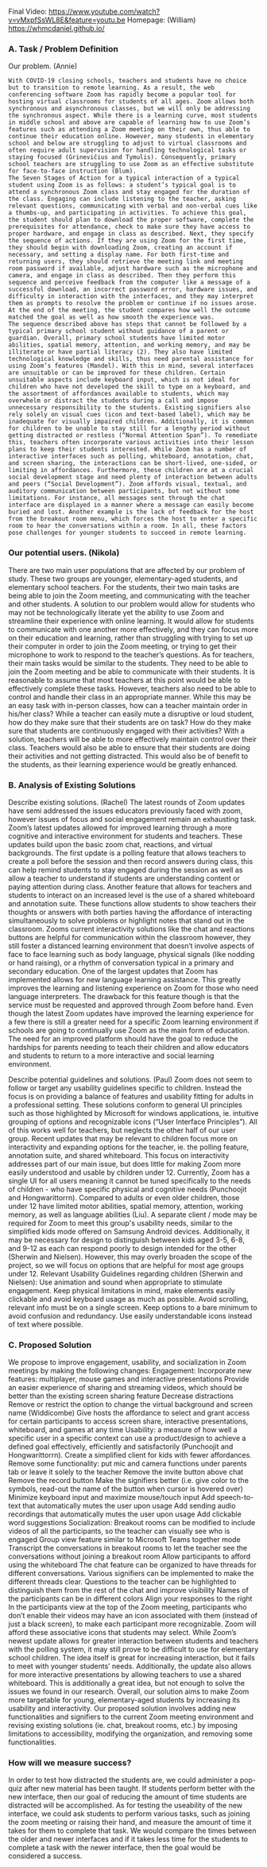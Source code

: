 
Final Video: https://www.youtube.com/watch?v=vMxpfSsWL8E&feature=youtu.be
Homepage: (William)
https://whmcdaniel.github.io/
### A. Task / Problem Definition
Our problem. (Annie)

	With COVID-19 closing schools, teachers and students have no choice but to transition to remote learning. As a result, the web conferencing software Zoom has rapidly become a popular tool for hosting virtual classrooms for students of all ages. Zoom allows both synchronous and asynchronous classes, but we will only be addressing the synchronous aspect. While there is a learning curve, most students in middle school and above are capable of learning how to use Zoom’s features such as attending a Zoom meeting on their own, thus able to continue their education online. However, many students in elementary school and below are struggling to adjust to virtual classrooms and often require adult supervision for handling technological tasks or staying focused (Grinevičius and Tymulis). Consequently, primary school teachers are struggling to use Zoom as an effective substitute for face-to-face instruction (Blum).
	The Seven Stages of Action for a typical interaction of a typical student using Zoom is as follows: a student’s typical goal is to attend a synchronous Zoom class and stay engaged for the duration of the class. Engaging can include listening to the teacher, asking relevant questions, communicating with verbal and non-verbal cues like a thumbs-up, and participating in activities. To achieve this goal, the student should plan to download the proper software, complete the prerequisites for attendance, check to make sure they have access to proper hardware, and engage in class as described. Next, they specify the sequence of actions. If they are using Zoom for the first time, they should begin with downloading Zoom, creating an account if necessary, and setting a display name. For both first-time and returning users, they should retrieve the meeting link and meeting room password if available, adjust hardware such as the microphone and camera, and engage in class as described. Then they perform this sequence and perceive feedback from the computer like a message of a successful download, an incorrect password error, hardware issues, and difficulty in interaction with the interfaces, and they may interpret them as prompts to resolve the problem or continue if no issues arose. At the end of the meeting, the student compares how well the outcome matched the goal as well as how smooth the experience was.
	The sequence described above has steps that cannot be followed by a typical primary school student without guidance of a parent or guardian. Overall, primary school students have limited motor abilities, spatial memory, attention, and working memory, and may be illiterate or have partial literacy (2). They also have limited technological knowledge and skills, thus need parental assistance for using Zoom’s features (Mandel). With this in mind, several interfaces are unsuitable or can be improved for these children. Certain unsuitable aspects include keyboard input, which is not ideal for children who have not developed the skill to type on a keyboard, and the assortment of affordances available to students, which may overwhelm or distract the students during a call and impose unnecessary responsibility to the students. Existing signifiers also rely solely on visual cues (icon and text-based label), which may be inadequate for visually impaired children. Additionally, it is common for children to be unable to stay still for a lengthy period without getting distracted or restless (“Normal Attention Span”). To remediate this, teachers often incorporate various activities into their lesson plans to keep their students interested. While Zoom has a number of interactive interfaces such as polling, whiteboard, annotation, chat, and screen sharing, the interactions can be short-lived, one-sided, or limiting in affordances. Furthermore, these children are at a crucial social development stage and need plenty of interaction between adults and peers (“Social Development”). Zoom affords visual, textual, and auditory communication between participants, but not without some limitations. For instance, all messages sent through the chat interface are displayed in a manner where a message can easily become buried and lost. Another example is the lack of feedback for the host from the breakout room menu, which forces the host to enter a specific room to hear the conversations within a room. In all, these factors pose challenges for younger students to succeed in remote learning. 


### Our potential users. (Nikola)

There are two main user populations that are affected by our problem of study. These two groups are younger, elementary-aged students, and elementary school teachers. For the students, their two main tasks are being able to join the Zoom meeting, and communicating with the teacher and other students. A solution to our problem would allow for students who may not be technologically literate yet the ability to use Zoom and streamline their experience with online learning. It would allow for students to communicate with one another more effectively, and they can focus more on their education and learning, rather than struggling with trying to set up their computer in order to join the Zoom meeting, or trying to get their microphone to work to respond to the teacher’s questions. As for teachers, their main tasks would be similar to the students. They need to be able to join the Zoom meeting and be able to communicate with their students. It is reasonable to assume that most teachers at this point would be able to effectively complete these tasks. However, teachers also need to be able to control and handle their class in an appropriate manner. While this may be an easy task with in-person classes, how can a teacher maintain order in his/her class? While a teacher can easily mute a disruptive or loud student, how do they make sure that their students are on task? How do they make sure that students are continuously engaged with their activities? With a solution, teachers will be able to more effectively maintain control over their class. Teachers would also be able to ensure that their students are doing their activities and not getting distracted. This would also be of benefit to the students, as their learning experience would be greatly enhanced.


### B. Analysis of Existing Solutions
Describe existing solutions. (Rachel)
The latest rounds of Zoom updates have semi addressed the issues educators previously faced with zoom, however issues of focus and social engagement remain an exhausting task. Zoom’s latest updates allowed for improved learning through a more cognitive and interactive environment for students and teachers. These updates build upon the basic zoom chat, reactions, and virtual backgrounds. The first update is a polling feature that allows teachers to create a poll before the session and then record answers during class, this can help remind students to stay engaged during the session as well as allow a teacher to understand if students are understanding content or paying attention during class. Another feature that allows for teachers and students to interact on an increased level is the use of a shared whiteboard and annotation suite. These functions allow students to show teachers their thoughts or answers with both parties having the affordance of interacting simultaneously to solve problems or highlight notes that stand out in the classroom. Zooms current interactivity solutions like the chat and reactions buttons are helpful for communication within the classroom however, they still foster a distanced learning environment that doesn’t involve aspects of face to face learning such as body language, physical signals (like nodding or hand raising), or a rhythm of conversation typical in a primary and secondary education. One of the largest updates that Zoom has implemented allows for new language learning assistance. This greatly improves the learning and listening experience on Zoom for those who need language interpreters. The drawback for this feature though is that the service must be requested and approved through Zoom before hand. Even though the latest Zoom updates have improved the learning experience for a few there is still a greater need for a specific Zoom learning environment if schools are going to continually use Zoom as the main form of education. The need for an improved platform should have the goal to reduce the hardships for parents needing to teach their children and allow educators and students to return to a more interactive and social learning environment.  


Describe potential guidelines and solutions. (Paul)
Zoom does not seem to follow or target any usability guidelines specific to children. Instead the focus is on providing a balance of features and usability fitting for adults in a professional setting. These solutions conform to general UI principles such as those highlighted by Microsoft for windows applications, ie. intuitive grouping of options and recognizable icons (“User Interface Principles”). All of this works well for teachers, but neglects the other half of our user group. Recent updates that may be relevant to children focus more on interactivity and expanding options for the teacher, ie. the polling feature, annotation suite, and shared whiteboard. This focus on interactivity addresses part of our main issue, but does little for making Zoom more easily understood and usable by children under 12. Currently, Zoom has a single UI for all users meaning it cannot be tuned specifically to the needs of children - who have specific physical and cognitive needs (Punchoojit and Hongwarittorrn). Compared to adults or even older children, those under 12 have limited motor abilities, spatial memory, attention, working memory, as well as language abilities (Liu). A separate client / mode may be required for Zoom to meet this group's usability needs, similar to the simplified kids mode offered on Samsung Android devices. Additionally, it may be necessary for design to distinguish between kids aged 3-5, 6-8, and 9-12 as each can respond poorly to design intended for the other (Sherwin and Nielsen). However, this may overly broaden the scope of the project, so we will focus on options that are helpful for most age groups under 12.
Relevant Usability Guidelines regarding children (Sherwin and Nielsen):
Use animation and sound when appropriate to stimulate engagement.
Keep physical limitations in mind, make elements easily clickable and avoid keyboard usage as much as possible.
Avoid scrolling, relevant info must be on a single screen.
Keep options to a bare minimum to avoid confusion and redundancy. 
Use easily understandable icons instead of text where possible.


### C. Proposed Solution

We propose to improve engagement, usability, and socialization in Zoom meetings by making the following changes:
Engagement:
Incorporate new features: multiplayer, mouse games and interactive presentations
Provide an easier experience of sharing and streaming videos, which should be better than the existing screen sharing feature
Decrease distractions
Remove or restrict the option to change the virtual background and screen name (Widdicombe)
Give hosts the affordance to select and grant access for certain participants to access screen share, interactive presentations, whiteboard, and games at any time
Usability: a measure of how well a specific user in a specific context can use a product/design to achieve a defined goal effectively, efficiently and satisfactorily (Punchoojit and Hongwarittorrn).
Create a simplified client for kids with fewer affordances.
Remove some functionality: 
put mic and camera functions under parents tab or leave it solely to the teacher
Remove the invite button above chat
Remove the record button
Make the signifiers better (i.e. give color to the symbols, read-out the name of the button when cursor is hovered over)
Minimize keyboard input and maximize mouse/touch input
Add speech-to-text that automatically mutes the user upon usage
Add sending audio recordings that automatically mutes the user upon usage
Add clickable word suggestions
Socialization: 
Breakout rooms can be modified to include videos of all the participants, so the teacher can visually see who is engaged
Group view feature similar to Microsoft Teams together mode
Transcript the conversations in breakout rooms to let the teacher see the conversations without joining a breakout room
Allow participants to afford using the whiteboard
The chat feature can be organized to have threads for different conversations. Various signifiers can be implemented to make the different threads clear.
Questions to the teacher can be highlighted to distinguish them from the rest of the chat and improve visibility 
Names of the participants can be in different colors
Align your responses to the right
In the participants view at the top of the Zoom meeting, participants who don’t enable their videos may have an icon associated with them (instead of just a black screen), to make each participant more recognizable. Zoom will afford these associative icons that students may select.
While Zoom’s newest update allows for greater interaction between students and teachers with the polling system, it may still prove to be difficult to use for elementary school children. The idea itself is great for increasing interaction, but it fails to meet with younger students’ needs. Additionally, the update also allows for more interactive presentations by allowing teachers to use a shared whiteboard. This is additionally a great idea, but not enough to solve the issues we found in our research. Overall, our solution aims to make Zoom more targetable for young, elementary-aged students by increasing its usability and interactivity. Our proposed solution involves adding new functionalities and signifiers to the current Zoom meeting environment and revising existing solutions (ie. chat, breakout rooms, etc.) by imposing limitations to accessibility, modifying the organization, and removing some functionalities. 


### How will we measure success?

In order to test how distracted the students are, we could administer a pop-quiz after new material has been taught. If students perform better with the new interface, then our goal of reducing the amount of time students are distracted will be accomplished.
As for testing the useability of the new interface, we could ask students to perform various tasks, such as joining the zoom meeting or raising their hand, and measure the amount of time it takes for them to complete that task. We would compare the times between the older and newer interfaces and if it takes less time for the students to complete a task with the newer interface, then the goal would be considered a success.



